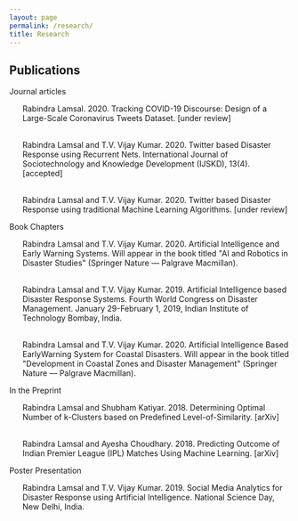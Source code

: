 ```yaml
---
layout: page
permalink: /research/
title: Research
---
```

<h2>Publications</h2>
Journal articles
<ul>

Rabindra Lamsal. 2020. Tracking COVID-19 Discourse: Design of a Large-Scale Coronavirus Tweets Dataset. [under review] <br><br>

Rabindra Lamsal and T.V. Vijay Kumar. 2020. Twitter based Disaster Response using Recurrent Nets. International Journal of Sociotechnology and Knowledge
Development (IJSKD), 13(4). [accepted]<br><br>

Rabindra Lamsal and T.V. Vijay Kumar. 2020. Twitter based Disaster Response using traditional Machine Learning Algorithms. [under review]

</ul>

Book Chapters

<ul>

Rabindra Lamsal and T.V. Vijay Kumar. 2020. Artificial Intelligence and Early Warning Systems. Will appear in the book titled "AI and Robotics in Disaster Studies"
(Springer Nature — Palgrave Macmillan).<br><br>

Rabindra Lamsal and T.V. Vijay Kumar. 2019. Artificial Intelligence based Disaster Response Systems. Fourth World Congress on Disaster Management. January 29-February 1, 2019, Indian Institute of Technology Bombay, India.<br><br>

Rabindra Lamsal and T.V. Vijay Kumar. 2020. Artificial Intelligence Based EarlyWarning System for Coastal Disasters. Will appear in the book titled "Development in
Coastal Zones and Disaster Management" (Springer Nature — Palgrave Macmillan).

</ul>

In the Preprint
<ul>

Rabindra Lamsal and Shubham Katiyar. 2018. Determining Optimal Number of k-Clusters based on Predefined Level-of-Similarity. [arXiv]<br><br>

Rabindra Lamsal and Ayesha Choudhary. 2018. Predicting Outcome of Indian Premier League (IPL) Matches Using Machine Learning. [arXiv]

</ul>

Poster Presentation
<ul>

Rabindra Lamsal and T.V. Vijay Kumar. 2019. Social Media Analytics for Disaster Response using Artificial Intelligence. National Science Day, New Delhi, India.

</ul>
